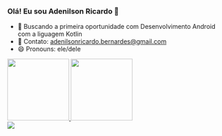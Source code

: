 ### Olá! Eu sou Adenilson Ricardo 👋


- 🌱 Buscando a primeira oportunidade com Desenvolvimento Android com a liguagem Kotlin
- 📩 Contato: adenilsonricardo.bernardes@gmail.com
- 😄 Pronouns: ele/dele

<div>
   <a href="https://github.com/adenilsonricardo">
   <img height="140cm" src="https://github-readme-stats.vercel.app/api?username=adenilsonricardo&show_icons=tru&theme=dark&include_all_commits=tru&count_private=true"/>
   <img height="140cm" src="https://github-readme-stats.vercel.app/api/top-langs/?username=adenilsonricardo&layout=compact&langs_count=16&theme=dark"/>
</div>
  
 <div> 
   <a href="https://www.linkedin.com/in/adenilson-ricardo-bernardes-19011a62" target="_blank"><img src="https://img.shields.io/badge/-LinkedIn-%230077B5?style=for-the-badge&logo=linkedin&logoColor=white" target="_blank"></a>   
</div>
